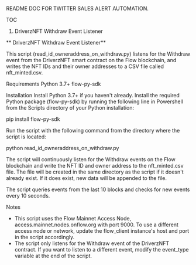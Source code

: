 README DOC FOR TWITTER SALES ALERT AUTOMATION. 

TOC

1. DriverzNFT Withdraw Event Listener


**
DriverzNFT Withdraw Event Listener**

This script (read_id_owneraddress_on_withdraw.py) listens for the Withdraw event from the DriverzNFT smart contract on the Flow blockchain, and writes the NFT IDs and their owner addresses to a CSV file called nft_minted.csv.

Requirements
Python 3.7+
flow-py-sdk

Installation
Install Python 3.7+ if you haven't already.
Install the required Python package (flow-py-sdk) by running the following line in Powershell from the Scripts directory of your Python installation:

pip install flow-py-sdk

Run the script with the following command from the directory where the script is located:

python read_id_owneraddress_on_withdraw.py

The script will continuously listen for the Withdraw events on the Flow blockchain and write the NFT ID and owner address to the nft_minted.csv file. The file will be created in the same directory as the script if it doesn't already exist. If it does exist, new data will be appended to the file.

The script queries events from the last 10 blocks and checks for new events every 10 seconds.

Notes

 - This script uses the Flow Mainnet Access Node, access.mainnet.nodes.onflow.org with port 9000. To use a different access node or network, update the flow_client instance's host and port in the script accordingly.
 - The script only listens for the Withdraw event of the DriverzNFT contract. If you want to listen to a different event, modify the event_type variable at the end of the script.
